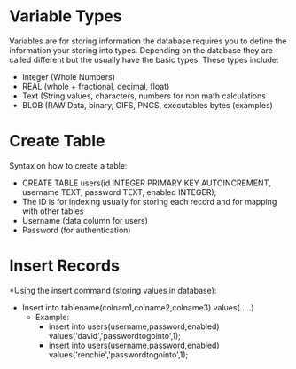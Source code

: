 # Variable Types #


Variables are for storing information the database requires you to define the information your storing into types. Depending on the database they are called different but the usually have the basic types:
These types include:

* Integer (Whole Numbers)
* REAL (whole + fractional, decimal, float)
* Text (String values, characters, numbers for non math calculations
* BLOB (RAW Data, binary, GIFS, PNGS, executables bytes (examples)

# Create Table #

Syntax on how to create a table:
* CREATE TABLE users(id INTEGER PRIMARY KEY AUTOINCREMENT, username TEXT, password TEXT, enabled INTEGER);
* The ID is for indexing usually for storing each record and for mapping with other tables
* Username (data column for users)
* Password (for authentication)

# Insert Records # 

*Using the insert command (storing values in database):
  * Insert into tablename(colnam1,colname2,colname3)  values(…..)
    * Example:
      *  insert into users(username,password,enabled) values('david','passwordtogointo',1);
      *  insert into users(username,password,enabled) values('renchie','passwordtogointo',1);
